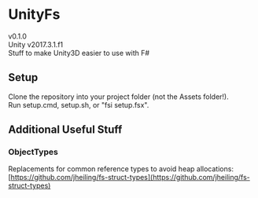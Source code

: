 # UnityFs
v0.1.0  
Unity v2017.3.1.f1  
Stuff to make Unity3D easier to use with F#
## Setup
Clone the repository into your project folder (not the Assets folder!).  
Run setup.cmd, setup.sh, or "fsi setup.fsx".
## Additional Useful Stuff
### ObjectTypes
Replacements for common reference types to avoid heap allocations: [https://github.com/jheiling/fs-struct-types](https://github.com/jheiling/fs-struct-types)